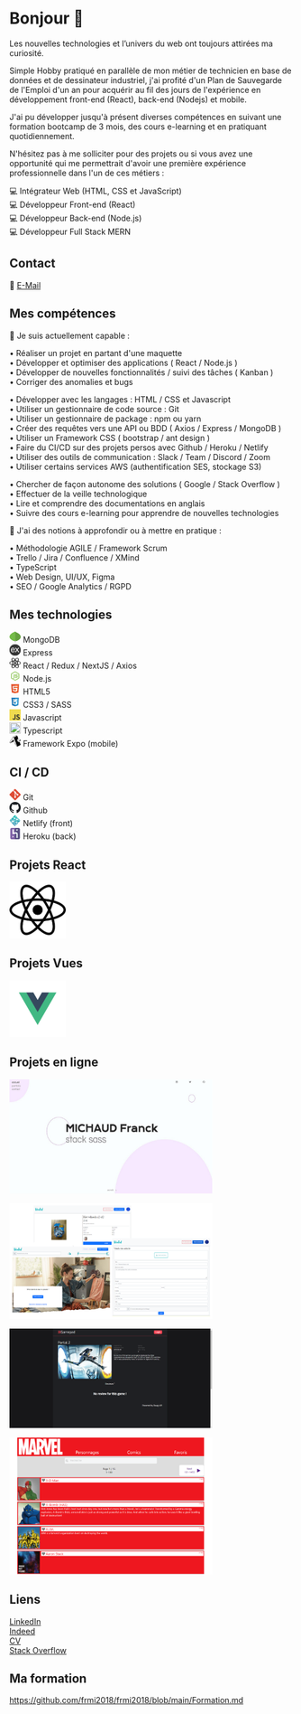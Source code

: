 # Bonjour 👋

Les nouvelles technologies et l’univers du web ont toujours attirées ma curiosité.

Simple Hobby pratiqué en parallèle de mon métier de technicien en base de données et de dessinateur industriel, j'ai profité d'un Plan de Sauvegarde de l'Emploi d'un an pour acquérir au fil des jours de l'expérience en développement front-end (React), back-end (Nodejs) et mobile.

J'ai pu développer jusqu'à présent diverses compétences en suivant une formation bootcamp de 3 mois, des cours e-learning et en pratiquant quotidiennement.

N'hésitez pas à me solliciter pour des projets ou si vous avez une opportunité qui me permettrait d'avoir une première expérience professionnelle dans l'un de ces métiers :

💻 Intégrateur Web (HTML, CSS et JavaScript)  
💻 Développeur Front-end (React)  
💻 Développeur Back-end (Node.js)  
💻 Développeur Full Stack MERN

## Contact

📧 [E-Mail](mailto:frmi2018@gmail.com)

## Mes compétences

🙂 Je suis actuellement capable :

• Réaliser un projet en partant d'une maquette  
• Développer et optimiser des applications ( React / Node.js )  
• Développer de nouvelles fonctionnalités / suivi des tâches ( Kanban )  
• Corriger des anomalies et bugs

• Développer avec les langages : HTML / CSS et Javascript  
• Utiliser un gestionnaire de code source : Git  
• Utiliser un gestionnaire de package : npm ou yarn  
• Créer des requêtes vers une API ou BDD ( Axios / Express / MongoDB )  
• Utiliser un Framework CSS ( bootstrap / ant design )  
• Faire du CI/CD sur des projets persos avec Github / Heroku / Netlify  
• Utiliser des outils de communication : Slack / Team / Discord / Zoom  
• Utiliser certains services AWS (authentification SES, stockage S3)

• Chercher de façon autonome des solutions ( Google / Stack Overflow )  
• Effectuer de la veille technologique  
• Lire et comprendre des documentations en anglais  
• Suivre des cours e-learning pour apprendre de nouvelles technologies

🤔 J'ai des notions à approfondir ou à mettre en pratique :

• Méthodologie AGILE / Framework Scrum  
• Trello / Jira / Confluence / XMind  
• TypeScript  
• Web Design, UI/UX, Figma  
• SEO / Google Analytics / RGPD

## Mes technologies

<img src="assets/logos/mongodb.png" width="20" height=20> MongoDB  
<img src="assets/logos/express.png" width="20" height="20"> Express  
<img src="assets/logos/react.png" width="20" height="20"> React / Redux / NextJS / Axios  
<img src="assets/logos/node.png" width="20" height="20"> Node.js  
<img src="assets/logos/html.png" height="20"> HTML5  
<img src="assets/logos/css.png" width="20" height="20"> CSS3 / SASS  
<img src="assets/logos/js.png" width="20" height="20"> Javascript  
<img src="https://humancoders-formations.s3.amazonaws.com/uploads/course/logo/230/thumb_bigger_formation-typescript.png" width="20" height="20"> Typescript  
<img src="assets/logos/expo.png" width="20" height="20"> Framework Expo (mobile)

## CI / CD

<img src="assets/logos/git.png" width="20" height=20> Git  
<img src="assets/logos/github.png" width="20" height=20> Github  
<img src="assets/logos/netlify.png" width="20" height=20> Netlify (front)  
<img src="assets/logos/heroku.png" width="20" height=20> Heroku (back)

## Projets React

[<img src="assets/logos/react.png"  width="100" height=auto>](https://github.com/frmi2018/react)

## Projets Vues

[<img src="assets/logos/vue.png"  width="100" height=auto>](https://github.com/frmi2018/vuejs)

## Projets en ligne

[<img src="https://github.com/frmi2018/react/blob/main/front/react-vitrine/vitrine.jpg" width="360" height=auto>](https://www.02.michaudfranck.ovh/)

[<img src="assets/img/vinted.png" width="360" height=auto>](https://vinted-frmi.netlify.app/)

[<img src="https://raw.githubusercontent.com/frmi2018/gamepad/main/screen.png" width="360" height=auto>](https://frmi-gamepad.netlify.app/)

[<img src="https://raw.githubusercontent.com/frmi2018/frmi-marvel-api/main/src/assets/images/marvel.png" width="360" height=auto>](https://frmi-marvel-api.netlify.app/)

## Liens

[LinkedIn](https://www.linkedin.com/in/franck-michaud-b60791179/)  
[Indeed](https://my.indeed.com/p/franckm-fz3kyiq)  
[CV](https://github.com/frmi2018/portfolio/blob/main/public/media/CV.pdf)   
[Stack Overflow](https://stackoverflow.com/users/16643299/franck-michaud)

## Ma formation

https://github.com/frmi2018/frmi2018/blob/main/Formation.md
